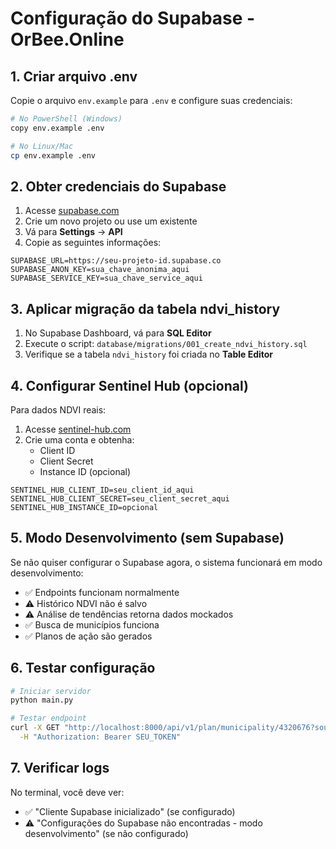 # Configuração do Supabase - OrBee.Online

## 1. Criar arquivo .env

Copie o arquivo `env.example` para `.env` e configure suas credenciais:

```bash
# No PowerShell (Windows)
copy env.example .env

# No Linux/Mac
cp env.example .env
```

## 2. Obter credenciais do Supabase

1. Acesse [supabase.com](https://supabase.com)
2. Crie um novo projeto ou use um existente
3. Vá para **Settings** → **API**
4. Copie as seguintes informações:

```env
SUPABASE_URL=https://seu-projeto-id.supabase.co
SUPABASE_ANON_KEY=sua_chave_anonima_aqui
SUPABASE_SERVICE_KEY=sua_chave_service_aqui
```

## 3. Aplicar migração da tabela ndvi_history

1. No Supabase Dashboard, vá para **SQL Editor**
2. Execute o script: `database/migrations/001_create_ndvi_history.sql`
3. Verifique se a tabela `ndvi_history` foi criada no **Table Editor**

## 4. Configurar Sentinel Hub (opcional)

Para dados NDVI reais:

1. Acesse [sentinel-hub.com](https://sentinel-hub.com)
2. Crie uma conta e obtenha:
   - Client ID
   - Client Secret
   - Instance ID (opcional)

```env
SENTINEL_HUB_CLIENT_ID=seu_client_id_aqui
SENTINEL_HUB_CLIENT_SECRET=seu_client_secret_aqui
SENTINEL_HUB_INSTANCE_ID=opcional
```

## 5. Modo Desenvolvimento (sem Supabase)

Se não quiser configurar o Supabase agora, o sistema funcionará em modo desenvolvimento:

- ✅ Endpoints funcionam normalmente
- ⚠️ Histórico NDVI não é salvo
- ⚠️ Análise de tendências retorna dados mockados
- ✅ Busca de municípios funciona
- ✅ Planos de ação são gerados

## 6. Testar configuração

```bash
# Iniciar servidor
python main.py

# Testar endpoint
curl -X GET "http://localhost:8000/api/v1/plan/municipality/4320676?source=osm" \
  -H "Authorization: Bearer SEU_TOKEN"
```

## 7. Verificar logs

No terminal, você deve ver:

- ✅ "Cliente Supabase inicializado" (se configurado)
- ⚠️ "Configurações do Supabase não encontradas - modo desenvolvimento" (se não configurado)
